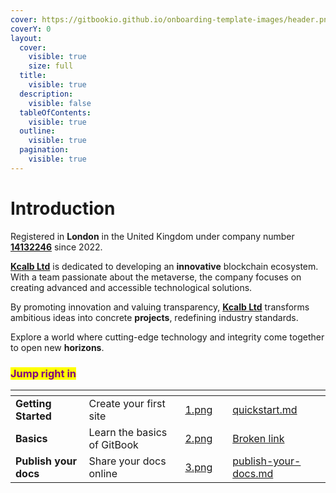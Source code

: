 ```yaml
---
cover: https://gitbookio.github.io/onboarding-template-images/header.png
coverY: 0
layout:
  cover:
    visible: true
    size: full
  title:
    visible: true
  description:
    visible: false
  tableOfContents:
    visible: true
  outline:
    visible: true
  pagination:
    visible: true
---
```


# Introduction

Registered in **London** in the United Kingdom under company number [**14132246**](https://find-and-update.company-information.service.gov.uk/company/14132246) since 2022.&#x20;

[**Kcalb Ltd**](https://kcalb.org/) is dedicated to developing an **innovative** blockchain ecosystem. With a team passionate about the metaverse, the company focuses on creating advanced and accessible technological solutions.&#x20;

By promoting innovation and valuing transparency, [**Kcalb Ltd**](https://kcalb.org/) transforms ambitious ideas into concrete **projects**, redefining industry standards.&#x20;

Explore a world where cutting-edge technology and integrity come together to open new **horizons**.

### <mark style="color:purple;">Jump right in</mark>

<table data-view="cards"><thead><tr><th></th><th></th><th data-hidden data-card-cover data-type="files"></th><th data-hidden></th><th data-hidden data-card-target data-type="content-ref"></th></tr></thead><tbody><tr><td><strong>Getting Started</strong></td><td>Create your first site</td><td><a href=".gitbook/assets/1.png">1.png</a></td><td></td><td><a href="getting-started/quickstart.md">quickstart.md</a></td></tr><tr><td><strong>Basics</strong></td><td>Learn the basics of GitBook</td><td><a href=".gitbook/assets/2.png">2.png</a></td><td></td><td><a href="broken-reference">Broken link</a></td></tr><tr><td><strong>Publish your docs</strong></td><td>Share your docs online</td><td><a href=".gitbook/assets/3.png">3.png</a></td><td></td><td><a href="getting-started/publish-your-docs.md">publish-your-docs.md</a></td></tr></tbody></table>
